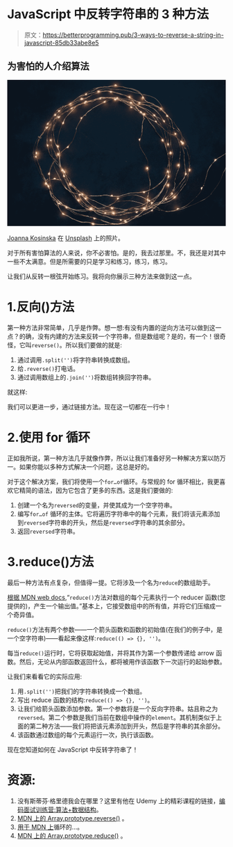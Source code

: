 # JavaScript 中反转字符串的 3 种方法

> 原文：<https://betterprogramming.pub/3-ways-to-reverse-a-string-in-javascript-85db33abe8e5>

## 为害怕的人介绍算法

![](img/bff9b5501bbc8a298138275e028ce5a2.png)

[Joanna Kosinska](https://unsplash.com/@joannakosinska?utm_source=unsplash&utm_medium=referral&utm_content=creditCopyText) 在 [Unsplash](https://unsplash.com/s/photos/string-light?utm_source=unsplash&utm_medium=referral&utm_content=creditCopyText) 上的照片。

对于所有害怕算法的人来说，你不必害怕。是的，我去过那里。不，我还是对其中一些不太满意。但是所需要的只是学习和练习，练习，练习。

让我们从反转一根弦开始练习。我将向你展示三种方法来做到这一点。

# 1.**反向()方法**

第一种方法非常简单，几乎是作弊。想一想:有没有内置的逆向方法可以做到这一点？的确，没有内建的方法来反转一个字符串，但是数组呢？是的，有一个！很奇怪，它叫`reverse()`。所以我们要做的就是:

1.  通过调用`.split('')`将字符串转换成数组。
2.  给`.reverse()`打电话。
3.  通过调用数组上的`.join('')`将数组转换回字符串。

就这样:

我们可以更进一步，通过链接方法。现在这一切都在一行中！

# 2.使用 for 循环

正如我所说，第一种方法几乎就像作弊，所以让我们准备好另一种解决方案以防万一。如果你能以多种方式解决一个问题，这总是好的。

对于这个解决方案，我们将使用一个`for…of`循环。与常规的 for 循环相比，我更喜欢它精简的语法，因为它包含了更多的东西。这是我们要做的:

1.  创建一个名为`reversed`的变量，并使其成为一个空字符串。
2.  编写`for…of` 循环的主体。它将遍历字符串中的每个元素，我们将该元素添加到`reversed`字符串的开头，然后是`reversed`字符串的其余部分。
3.  返回`reversed`字符串。

# 3.reduce()方法

最后一种方法有点复杂，但值得一提。它将涉及一个名为`reduce`的数组助手。

[根据 MDN web docs](https://developer.mozilla.org/en-US/docs/Web/JavaScript/Reference/Global_Objects/Array/reduce),“`reduce()`方法对数组的每个元素执行一个 reducer 函数(您提供的)，产生一个输出值。”基本上，它接受数组中的所有值，并将它们压缩成一个奇异值。

`reduce()`方法有两个参数——一个箭头函数和函数的初始值(在我们的例子中，是一个空字符串)——看起来像这样:`reduce(() => {}, '')`。

每当`reduce()`运行时，它将获取起始值，并将其作为第一个参数传递给 arrow 函数。然后，无论从内部函数返回什么，都将被用作该函数下一次运行的起始参数。

让我们来看看它的实际应用:

1.  用`.split('')`把我们的字符串转换成一个数组。
2.  写出 reduce 函数的结构:`reduce(() => {}, '')`。
3.  让我们给箭头函数添加参数。第一个参数将是一个反向字符串。姑且称之为`reversed`。第二个参数是我们当前在数组中操作的`element`。其机制类似于上面的第二种方法——我们将把该元素添加到开头，然后是字符串的其余部分。
4.  该函数通过数组的每个元素运行一次，执行该函数。

现在您知道如何在 JavaScript 中反转字符串了！

# 资源:

1.  没有斯蒂芬·格里德我会在哪里？这里有他在 Udemy 上的精彩课程的链接，[编码面试训练营:算法+数据结构](https://www.udemy.com/course/coding-interview-bootcamp-algorithms-and-data-structure/)。
2.  [MDN 上的 Array.prototype.reverse()](https://developer.mozilla.org/en-US/docs/Web/JavaScript/Reference/Global_Objects/Array/reverse) 。
3.  [用于 MDN 上](https://developer.mozilla.org/en-US/docs/Web/JavaScript/Reference/Statements/for...of)循环的…。
4.  [MDN 上的 Array.prototype.reduce()](https://developer.mozilla.org/en-US/docs/Web/JavaScript/Reference/Global_Objects/Array/reduce) 。